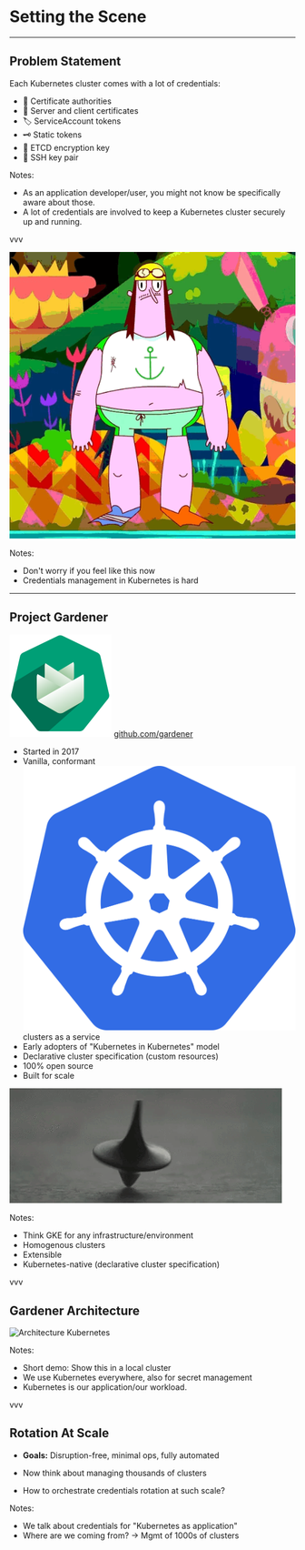 # Setting the Scene

---

## Problem Statement

Each Kubernetes cluster comes with a lot of credentials:

- 🪪 Certificate authorities
- 📝 Server and client certificates
- 🏷️ ServiceAccount tokens
- 🗝️ Static tokens
- 🔐 ETCD encryption key
- 🔑 SSH key pair

Notes:
- As an application developer/user, you might not know be specifically aware about those.
- A lot of credentials are involved to keep a Kubernetes cluster securely up and running.

vvv

![Rotation](../assets/rotate.gif)

Notes:
- Don't worry if you feel like this now
- Credentials management in Kubernetes is hard

---

## Project Gardener

![Gardener](../assets/gardener.svg) [github.com/gardener](https://github.com/gardener)

- Started in 2017
- Vanilla, conformant ![Kubernetes](../assets/kubernetes.svg) clusters as a service
- Early adopters of "Kubernetes in Kubernetes" model
- Declarative cluster specification (custom resources)
- 100% open source
- Built for scale

<!--TODO(timebertt): Fix layout-->
![Inception](../assets/inception.gif)
<!-- .element style="width: 20%" -->

Notes:
- Think GKE for any infrastructure/environment
- Homogenous clusters
- Extensible
- Kubernetes-native (declarative cluster specification)

vvv

## Gardener Architecture

![Architecture Kubernetes](../assets/gardener-architecture.png)
<!-- .element: class="r-stretch" -->

Notes:
- Short demo: Show this in a local cluster
- We use Kubernetes everywhere, also for secret management
- Kubernetes is our application/our workload.

vvv

## Rotation At Scale

- **Goals:** Disruption-free, minimal ops, fully automated

- Now think about managing thousands of clusters

- How to orchestrate credentials rotation at such scale?

Notes:
- We talk about credentials for "Kubernetes as application"
- Where are we coming from? -> Mgmt of 1000s of clusters
